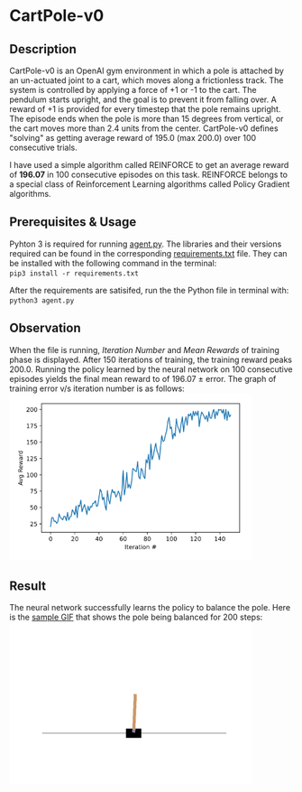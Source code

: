 # CartPole-v0
## Description
CartPole-v0 is an OpenAI gym environment in which a pole is attached by an un-actuated joint to a cart, which moves along a frictionless track. The system is controlled by applying a force of +1 or -1 to the cart. The pendulum starts upright, and the goal is to prevent it from falling over. A reward of +1 is provided for every timestep that the pole remains upright. The episode ends when the pole is more than 15 degrees from vertical, or the cart moves more than 2.4 units from the center.
CartPole-v0 defines "solving" as getting average reward of 195.0 (max 200.0) over 100 consecutive trials.    
    
I have used a simple algorithm called REINFORCE to get an average reward of **196.07** in 100 consecutive episodes on this task. REINFORCE belongs to a special class of Reinforcement Learning algorithms called Policy Gradient algorithms.   

## Prerequisites & Usage
Pyhton 3 is required for running [agent.py](agent.py). The libraries and their versions required can be found in the corresponding [requirements.txt](requirements.txt) file. They can be installed with the following command in the terminal:   
`pip3 install -r requirements.txt`   
   
After the requirements are satisifed, run the the Python file in terminal with:    
`python3 agent.py` 

## Observation
When the file is running, *Iteration Number* and *Mean Rewards* of training phase is displayed. After 150 iterations of training, the training reward peaks 200.0. Running the policy learned by the neural network on 100 consecutive episodes yields the final mean reward to of 196.07 ± error. The graph of training error v/s iteration number is as follows:   
<img src="plot.png" width="430"/>

## Result
The neural network successfully learns the policy to balance the pole. Here is the [sample GIF](animation.gif) that shows the pole being balanced for 200 steps:   
![](animation.gif)

